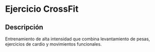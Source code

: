 # Ejercicio CrossFit

## Descripción
Entrenamiento de alta intensidad que combina levantamiento de pesas, ejercicios de cardio y movimientos funcionales.